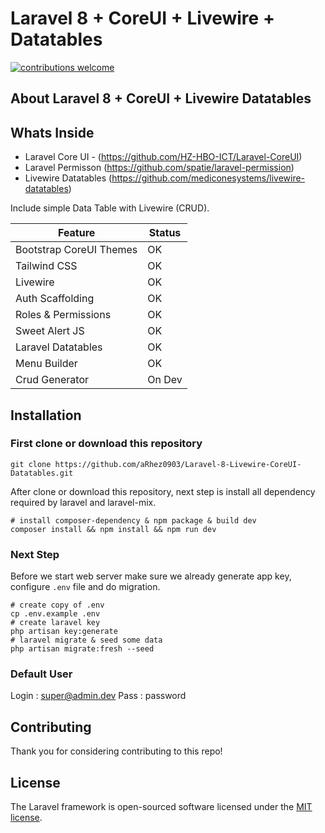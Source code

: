 # Laravel 8 + CoreUI + Livewire + Datatables

[![contributions welcome](https://img.shields.io/badge/contributions-welcome-brightgreen.svg?style=flat)](https://github.com/aRhez0903/Laravel-8-Livewire-CoreUI-Datatables/issues)

## About Laravel 8 + CoreUI + Livewire Datatables

## Whats Inside
- Laravel Core UI - (https://github.com/HZ-HBO-ICT/Laravel-CoreUI)
- Laravel Permisson (https://github.com/spatie/laravel-permission)
- Livewire Datatables (https://github.com/mediconesystems/livewire-datatables)

Include simple Data Table with Livewire (CRUD).

| Feature | Status |
| --- | --- |
| Bootstrap CoreUI Themes | OK |
| Tailwind CSS | OK |
| Livewire | OK |
| Auth Scaffolding | OK |
| Roles & Permissions | OK |
| Sweet Alert JS | OK |
| Laravel Datatables | OK |
| Menu Builder | OK |
| Crud Generator | On Dev |

## Installation
### First clone or download this repository
```shell
git clone https://github.com/aRhez0903/Laravel-8-Livewire-CoreUI-Datatables.git
```

After clone or download this repository, next step is install all dependency required by laravel and laravel-mix.

```shell
# install composer-dependency & npm package & build dev
composer install && npm install && npm run dev
```

### Next Step
Before we start web server make sure we already generate app key, configure `.env` file and do migration.

```shell
# create copy of .env
cp .env.example .env
# create laravel key
php artisan key:generate
# laravel migrate & seed some data
php artisan migrate:fresh --seed
```

### Default User
Login : super@admin.dev
Pass  : password

## Contributing
Thank you for considering contributing to this repo!

## License

The Laravel framework is open-sourced software licensed under the [MIT license](https://opensource.org/licenses/MIT).
